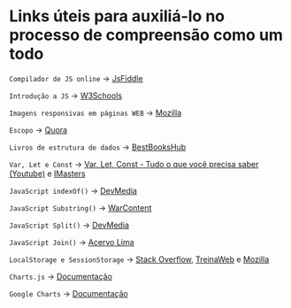 # Links úteis para auxiliá-lo no processo de compreensão como um todo

`Compilador de JS online` -> [JsFiddle](https://jsfiddle.net/)

`Introdução a JS`  -> [W3Schools](https://www.w3schools.com/js/js_intro.asp)

`Imagens responsivas em páginas WEB` -> [Mozilla](https://developer.mozilla.org/pt-BR/docs/Learn/HTML/Multimedia_and_embedding/Responsive_images)

`Escopo` -> [Quora](https://pt.quora.com/O-que-%C3%A9-escopo-em-programa%C3%A7%C3%A3o)

`Livros de estrutura de dados` -> [BestBooksHub](https://bestbookshub.com/best-data-structures-books/)

`Var, Let e Const` -> [Var, Let, Const - Tudo o que você precisa saber
(Youtube)](https://www.youtube.com/watch?v=ZOx7iTnBqFQ) e [IMasters](https://imasters.com.br/front-end/o-que-e-o-let-no-javascript-es6)

`JavaScript indexOf()` -> [DevMedia](https://www.devmedia.com.br/javascript-indexof-encontrando-a-posicao-de-um-caractere-ou-string/39422)

`JavaScript Substring()` -> [WarContent](https://warcontent.com/substring-javascript/~)

`JavaScript Split()` -> [DevMedia](https://www.devmedia.com.br/javascript-split-dividindo-separando-strings/39254)

`JavaScript Join()` -> [Acervo Lima](https://acervolima.com/metodo-javascript-array-join/)

`LocalStorage e SessionStorage` -> [Stack Overflow](https://pt.stackoverflow.com/questions/19384/diferen%C3%A7as-entre-localstorage-vs-sessionstorage), [TreinaWeb](https://www.treinaweb.com.br/blog/quando-usar-sessionstorage-e-localstorage) e [Mozilla](https://developer.mozilla.org/pt-BR/docs/Web/API/Window/sessionStorage)

`Charts.js`  -> [Documentação](https://www.chartjs.org/)

`Google Charts` -> [Documentação](https://developers.google.com/chart)



